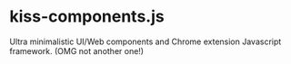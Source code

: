 # kiss-components.js
Ultra minimalistic UI/Web components and Chrome extension Javascript framework. (OMG not another one!)
